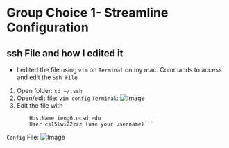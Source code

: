 # Group Choice 1- Streamline Configuration
## ssh File and how I edited it
* I edited the file using ```vim``` on ```Terminal``` on my mac. 
Commands to access and edit the ```Ssh File```
1. Open folder: ```cd ~/.ssh```
2. Open/edit file: ```vim config```
```Terminal```: ![Image](Terminal.png)
4. Edit the file with 
    ```Host ieng6
        HostName ieng6.ucsd.edu
        User cs15lwi22zzz (use your username)```
```Config``` File: ![Image](iengFile.png)

